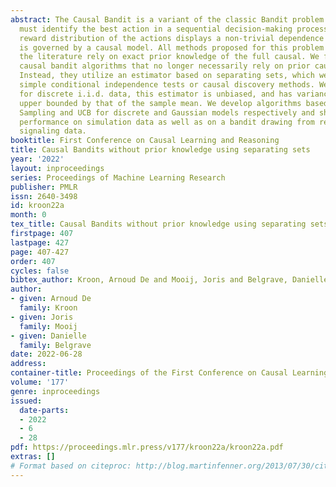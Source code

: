 ```yaml
---
abstract: The Causal Bandit is a variant of the classic Bandit problem where an agent
  must identify the best action in a sequential decision-making process, where the
  reward distribution of the actions displays a non-trivial dependence structure that
  is governed by a causal model. All methods proposed for this problem thus far in
  the literature rely on exact prior knowledge of the full causal. We formulate new
  causal bandit algorithms that no longer necessarily rely on prior causal knowledge.
  Instead, they utilize an estimator based on separating sets, which we can find using
  simple conditional independence tests or causal discovery methods. We show that,
  for discrete i.i.d. data, this estimator is unbiased, and has variance which is
  upper bounded by that of the sample mean. We develop algorithms based on Thompson
  Sampling and UCB for discrete and Gaussian models respectively and show increased
  performance on simulation data as well as on a bandit drawing from real-world protein
  signaling data.
booktitle: First Conference on Causal Learning and Reasoning
title: Causal Bandits without prior knowledge using separating sets
year: '2022'
layout: inproceedings
series: Proceedings of Machine Learning Research
publisher: PMLR
issn: 2640-3498
id: kroon22a
month: 0
tex_title: Causal Bandits without prior knowledge using separating sets
firstpage: 407
lastpage: 427
page: 407-427
order: 407
cycles: false
bibtex_author: Kroon, Arnoud De and Mooij, Joris and Belgrave, Danielle
author:
- given: Arnoud De
  family: Kroon
- given: Joris
  family: Mooij
- given: Danielle
  family: Belgrave
date: 2022-06-28
address:
container-title: Proceedings of the First Conference on Causal Learning and Reasoning
volume: '177'
genre: inproceedings
issued:
  date-parts:
  - 2022
  - 6
  - 28
pdf: https://proceedings.mlr.press/v177/kroon22a/kroon22a.pdf
extras: []
# Format based on citeproc: http://blog.martinfenner.org/2013/07/30/citeproc-yaml-for-bibliographies/
---
```

